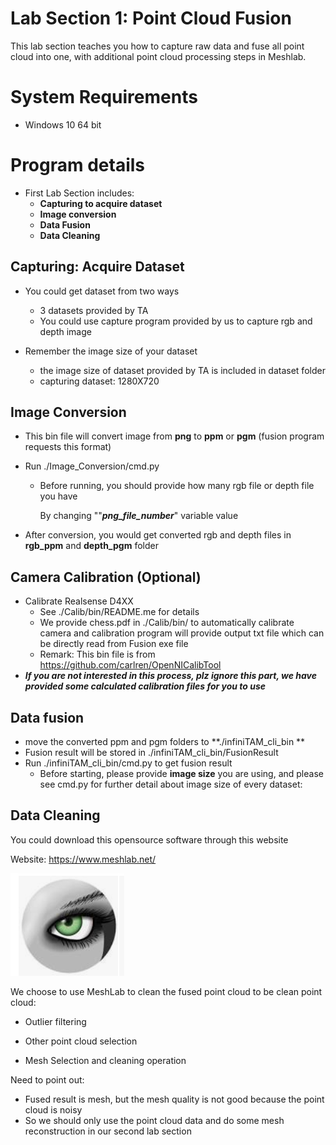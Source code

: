 # Lab Section 1: Point Cloud Fusion
This lab section teaches you how to capture raw data and fuse all point cloud into one, with additional point cloud processing steps in Meshlab.



# System Requirements

- Windows 10 64 bit 

  

# Program details

- First Lab Section includes:
  - **Capturing to acquire dataset**
  - **Image conversion**
  - **Data Fusion**
  - **Data Cleaning**



## Capturing: Acquire Dataset

- You could get  dataset from two ways
  - 3 datasets provided by TA
  - You could use capture program provided by us to capture rgb and depth image

- Remember the image size of your dataset
  - the image size of dataset provided by TA is included in dataset folder
  - capturing dataset: 1280X720



## Image Conversion

- This bin file will convert image from **png** to **ppm** or **pgm** (fusion program requests this format)

- Run ./Image_Conversion/cmd.py

  - Before running, you should provide how many rgb file or depth file you have

    By changing ""***png_file_number***" variable value

- After conversion, you would get converted rgb and depth files in **rgb_ppm** and **depth_pgm** folder



## Camera Calibration (Optional)

- Calibrate Realsense D4XX
  - See ./Calib/bin/README.me for details
  - We provide chess.pdf in ./Calib/bin/ to automatically calibrate camera and calibration program will provide output txt file which can be directly read from Fusion exe file
  - Remark: This bin file is from https://github.com/carlren/OpenNICalibTool
- ***If you are not interested in this process, plz ignore this part, we have provided some calculated calibration files for you to use***



## Data fusion

- move the converted ppm and pgm folders to **./infiniTAM_cli_bin **
- Fusion result will be stored in ./infiniTAM_cli_bin/FusionResult
- Run ./infiniTAM_cli_bin/cmd.py to get fusion result
  - Before starting, please provide **image size** you are using, and please see cmd.py for further detail about image size of every dataset:

 

## Data Cleaning

You could download this opensource software through this website

Website: https://www.meshlab.net/ 

![image-20210418172231792](https://raw.githubusercontent.com/YingGwan/TyporaUploadImg/main/typora202104/18/172232-890786.png)

We choose to use MeshLab to clean the fused point cloud to be clean point cloud:

- Outlier filtering 

- Other point cloud selection 

- Mesh Selection and cleaning operation

  

Need to point out:

- Fused result is mesh, but the mesh quality is not good because the point cloud is noisy
- So we should only use the point cloud data and do some mesh reconstruction in our second lab section






